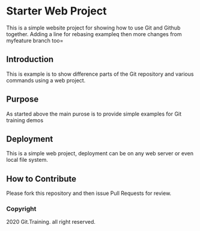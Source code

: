 # Starter Web Project
This is a simple website project for showing how to use Git and Github together. Adding a line for rebasing exampleq then more changes from myfeature branch too=
## Introduction
This is example is to show difference parts of the Git repository and various commands using a web project.
## Purpose
As started above the main purose is to provide simple examples for Git training demos
## Deployment
This is a simple web project, deployment can be on any web server or even local file system.
## How to Contribute
Please fork this repository and then issue Pull Requests for review.
### Copyright 
2020 Git.Training. all right reserved.